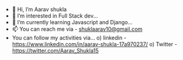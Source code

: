 - 👋 Hi, I’m Aarav shukla
- 👀 I’m interested in Full Stack dev...
- 🌱 I’m currently learning Javascript and Django...
- 📫 You can reach me via - shuklaarav10@gmail.com
- You can follow my activities via...
    o) linkedin - https://www.linkedin.com/in/aarav-shukla-17a970237/
    o) Twitter - https://twitter.com/Aarav_Shukla15

<!---
Aaravshukla15/Aaravshukla15 is a ✨ special ✨ repository because its `README.md` (this file) appears on your GitHub profile.
You can click the Preview link to take a look at your changes.
--->
